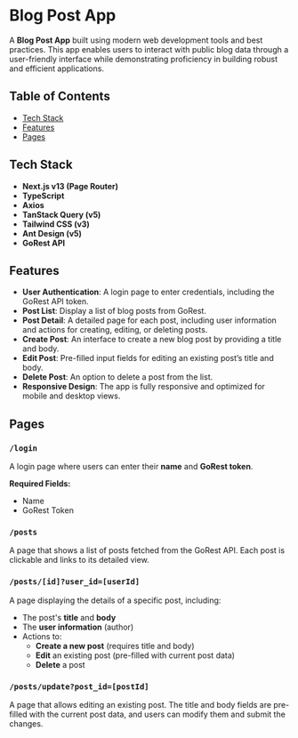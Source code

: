 # Blog Post App

A **Blog Post App** built using modern web development tools and best practices. This app enables users to interact with public blog data through a user-friendly interface while demonstrating proficiency in building robust and efficient applications.

## Table of Contents

- [Tech Stack](#tech-stack)
- [Features](#features)
- [Pages](#pages)

## Tech Stack

- **Next.js v13 (Page Router)**
- **TypeScript**
- **Axios**
- **TanStack Query (v5)**
- **Tailwind CSS (v3)**
- **Ant Design (v5)**
- **GoRest API**

## Features

- **User Authentication**: A login page to enter credentials, including the GoRest API token.
- **Post List**: Display a list of blog posts from GoRest.
- **Post Detail**: A detailed page for each post, including user information and actions for creating, editing, or deleting posts.
- **Create Post**: An interface to create a new blog post by providing a title and body.
- **Edit Post**: Pre-filled input fields for editing an existing post’s title and body.
- **Delete Post**: An option to delete a post from the list.
- **Responsive Design**: The app is fully responsive and optimized for mobile and desktop views.

## Pages

### `/login`

A login page where users can enter their **name** and **GoRest token**.

**Required Fields:**

- Name
- GoRest Token

### `/posts`

A page that shows a list of posts fetched from the GoRest API. Each post is clickable and links to its detailed view.

### `/posts/[id]?user_id=[userId]`

A page displaying the details of a specific post, including:

- The post's **title** and **body**
- The **user information** (author)
- Actions to:
  - **Create a new post** (requires title and body)
  - **Edit** an existing post (pre-filled with current post data)
  - **Delete** a post

### `/posts/update?post_id=[postId]`

A page that allows editing an existing post. The title and body fields are pre-filled with the current post data, and users can modify them and submit the changes.
